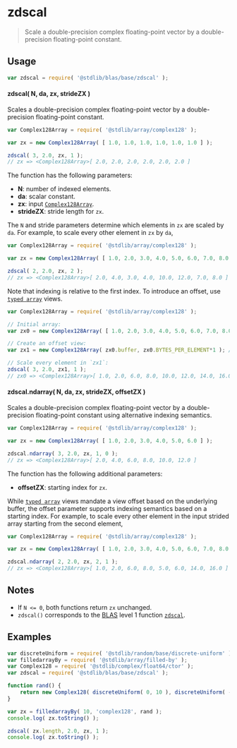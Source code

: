 <!--

@license Apache-2.0

Copyright (c) 2025 The Stdlib Authors.

Licensed under the Apache License, Version 2.0 (the "License");
you may not use this file except in compliance with the License.
You may obtain a copy of the License at

   http://www.apache.org/licenses/LICENSE-2.0

Unless required by applicable law or agreed to in writing, software
distributed under the License is distributed on an "AS IS" BASIS,
WITHOUT WARRANTIES OR CONDITIONS OF ANY KIND, either express or implied.
See the License for the specific language governing permissions and
limitations under the License.

-->

# zdscal

> Scale a double-precision complex floating-point vector by a double-precision floating-point constant.

<section class="usage">

## Usage

```javascript
var zdscal = require( '@stdlib/blas/base/zdscal' );
```

#### zdscal( N, da, zx, strideZX )

Scales a double-precision complex floating-point vector by a double-precision floating-point constant.

```javascript
var Complex128Array = require( '@stdlib/array/complex128' );

var zx = new Complex128Array( [ 1.0, 1.0, 1.0, 1.0, 1.0, 1.0 ] );

zdscal( 3, 2.0, zx, 1 );
// zx => <Complex128Array>[ 2.0, 2.0, 2.0, 2.0, 2.0, 2.0 ]
```

The function has the following parameters:

-   **N**: number of indexed elements.
-   **da**: scalar constant.
-   **zx**: input [`Complex128Array`][@stdlib/array/complex128].
-   **strideZX**: stride length for `zx`.

The `N` and stride parameters determine which elements in `zx` are scaled by `da`. For example, to scale every other element in `zx` by `da`,

```javascript
var Complex128Array = require( '@stdlib/array/complex128' );

var zx = new Complex128Array( [ 1.0, 2.0, 3.0, 4.0, 5.0, 6.0, 7.0, 8.0 ] );

zdscal( 2, 2.0, zx, 2 );
// zx => <Complex128Array>[ 2.0, 4.0, 3.0, 4.0, 10.0, 12.0, 7.0, 8.0 ]
```

Note that indexing is relative to the first index. To introduce an offset, use [`typed array`][mdn-typed-array] views.

<!-- eslint-disable stdlib/capitalized-comments -->

```javascript
var Complex128Array = require( '@stdlib/array/complex128' );

// Initial array:
var zx0 = new Complex128Array( [ 1.0, 2.0, 3.0, 4.0, 5.0, 6.0, 7.0, 8.0 ] );

// Create an offset view:
var zx1 = new Complex128Array( zx0.buffer, zx0.BYTES_PER_ELEMENT*1 ); // start at 2nd element

// Scale every element in `zx1`:
zdscal( 3, 2.0, zx1, 1 );
// zx0 => <Complex128Array>[ 1.0, 2.0, 6.0, 8.0, 10.0, 12.0, 14.0, 16.0 ]
```

#### zdscal.ndarray( N, da, zx, strideZX, offsetZX )

Scales a double-precision complex floating-point vector by a double-precision floating-point constant using alternative indexing semantics.

```javascript
var Complex128Array = require( '@stdlib/array/complex128' );

var zx = new Complex128Array( [ 1.0, 2.0, 3.0, 4.0, 5.0, 6.0 ] );

zdscal.ndarray( 3, 2.0, zx, 1, 0 );
// zx => <Complex128Array>[ 2.0, 4.0, 6.0, 8.0, 10.0, 12.0 ]
```

The function has the following additional parameters:

-   **offsetZX**: starting index for `zx`.

While [`typed array`][mdn-typed-array] views mandate a view offset based on the underlying buffer, the offset parameter supports indexing semantics based on a starting index. For example, to scale every other element in the input strided array starting from the second element,

```javascript
var Complex128Array = require( '@stdlib/array/complex128' );

var zx = new Complex128Array( [ 1.0, 2.0, 3.0, 4.0, 5.0, 6.0, 7.0, 8.0 ] );

zdscal.ndarray( 2, 2.0, zx, 2, 1 );
// zx => <Complex128Array>[ 1.0, 2.0, 6.0, 8.0, 5.0, 6.0, 14.0, 16.0 ]
```

</section>

<!-- /.usage -->

<section class="notes">

## Notes

-   If `N <= 0`, both functions return `zx` unchanged.
-   `zdscal()` corresponds to the [BLAS][blas] level 1 function [`zdscal`][zdscal].

</section>

<!-- /.notes -->

<section class="examples">

## Examples

<!-- eslint no-undef: "error" -->

```javascript
var discreteUniform = require( '@stdlib/random/base/discrete-uniform' );
var filledarrayBy = require( '@stdlib/array/filled-by' );
var Complex128 = require( '@stdlib/complex/float64/ctor' );
var zdscal = require( '@stdlib/blas/base/zdscal' );

function rand() {
    return new Complex128( discreteUniform( 0, 10 ), discreteUniform( -5, 5 ) );
}

var zx = filledarrayBy( 10, 'complex128', rand );
console.log( zx.toString() );

zdscal( zx.length, 2.0, zx, 1 );
console.log( zx.toString() );
```

</section>

<!-- /.examples -->

<!-- Section for related `stdlib` packages. Do not manually edit this section, as it is automatically populated. -->

<section class="related">

</section>

<!-- /.related -->

<!-- Section for all links. Make sure to keep an empty line after the `section` element and another before the `/section` close. -->

<section class="links">

[blas]: http://www.netlib.org/blas

[zdscal]: https://www.netlib.org/lapack/explore-html/d2/de8/group__scal_ga40d50a435a5fcf16cf41fa80d746819f.html#ga40d50a435a5fcf16cf41fa80d746819f

[mdn-typed-array]: https://developer.mozilla.org/en-US/docs/Web/JavaScript/Reference/Global_Objects/TypedArray

[@stdlib/array/complex128]: https://github.com/stdlib-js/stdlib/tree/develop/lib/node_modules/%40stdlib/array/complex128

</section>

<!-- /.links -->
